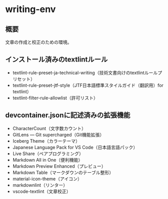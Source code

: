 # writing-env

## 概要

文章の作成と校正のための環境。

## インストール済みのtextlintルール

- textlint-rule-preset-ja-technical-writing（技術文書向けのtextlintルールプリセット）
- textlint-rule-preset-jtf-style（JTF日本語標準スタイルガイド（翻訳用）for textlint）
- textlint-filter-rule-allowlist（許可リスト）

## devcontainer.jsonに記述済みの拡張機能

- CharacterCount（文字数カウント）
- GitLens — Git supercharged（Git機能拡張）
- Iceberg Theme（カラーテーマ）
- Japanese Language Pack for VS Code（日本語言語パック）
- Live Share（ペアプログラミング）
- Markdown All in One（便利機能）
- Markdown Preview Enhanced（プレビュー）
- Markdown Table（マークダウンのテーブル整形）
- material-icon-theme（アイコン）
- markdownlint（リンター）
- vscode-textlint（文章校正）
  